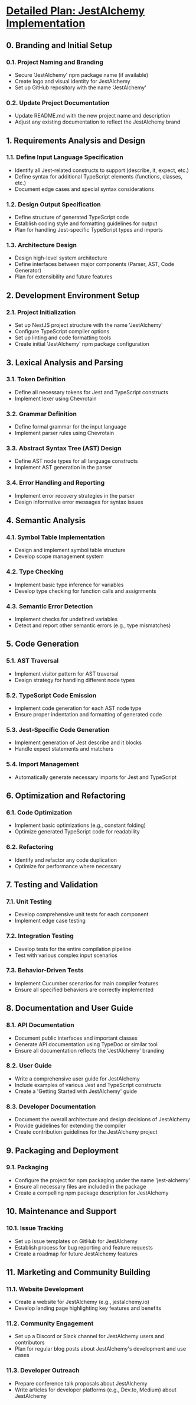 # [Detailed Plan: JestAlchemy Implementation](https://whimsical.com/jestalchemy-S7bctotLyetsmMUB4YNzHr)

## 0. Branding and Initial Setup

### 0.1. Project Naming and Branding
- Secure 'JestAlchemy' npm package name (if available)
- Create logo and visual identity for JestAlchemy
- Set up GitHub repository with the name 'JestAlchemy'

### 0.2. Update Project Documentation
- Update README.md with the new project name and description
- Adjust any existing documentation to reflect the JestAlchemy brand

## 1. Requirements Analysis and Design

### 1.1. Define Input Language Specification
- Identify all Jest-related constructs to support (describe, it, expect, etc.)
- Define syntax for additional TypeScript elements (functions, classes, etc.)
- Document edge cases and special syntax considerations

### 1.2. Design Output Specification
- Define structure of generated TypeScript code
- Establish coding style and formatting guidelines for output
- Plan for handling Jest-specific TypeScript types and imports

### 1.3. Architecture Design
- Design high-level system architecture
- Define interfaces between major components (Parser, AST, Code Generator)
- Plan for extensibility and future features

## 2. Development Environment Setup

### 2.1. Project Initialization
- Set up NestJS project structure with the name 'JestAlchemy'
- Configure TypeScript compiler options
- Set up linting and code formatting tools
- Create initial 'JestAlchemy' npm package configuration

## 3. Lexical Analysis and Parsing

### 3.1. Token Definition
- Define all necessary tokens for Jest and TypeScript constructs
- Implement lexer using Chevrotain

### 3.2. Grammar Definition
- Define formal grammar for the input language
- Implement parser rules using Chevrotain

### 3.3. Abstract Syntax Tree (AST) Design
- Define AST node types for all language constructs
- Implement AST generation in the parser

### 3.4. Error Handling and Reporting
- Implement error recovery strategies in the parser
- Design informative error messages for syntax issues

## 4. Semantic Analysis

### 4.1. Symbol Table Implementation
- Design and implement symbol table structure
- Develop scope management system

### 4.2. Type Checking
- Implement basic type inference for variables
- Develop type checking for function calls and assignments

### 4.3. Semantic Error Detection
- Implement checks for undefined variables
- Detect and report other semantic errors (e.g., type mismatches)

## 5. Code Generation

### 5.1. AST Traversal
- Implement visitor pattern for AST traversal
- Design strategy for handling different node types

### 5.2. TypeScript Code Emission
- Implement code generation for each AST node type
- Ensure proper indentation and formatting of generated code

### 5.3. Jest-Specific Code Generation
- Implement generation of Jest describe and it blocks
- Handle expect statements and matchers

### 5.4. Import Management
- Automatically generate necessary imports for Jest and TypeScript

## 6. Optimization and Refactoring

### 6.1. Code Optimization
- Implement basic optimizations (e.g., constant folding)
- Optimize generated TypeScript code for readability

### 6.2. Refactoring
- Identify and refactor any code duplication
- Optimize for performance where necessary

## 7. Testing and Validation

### 7.1. Unit Testing
- Develop comprehensive unit tests for each component
- Implement edge case testing

### 7.2. Integration Testing
- Develop tests for the entire compilation pipeline
- Test with various complex input scenarios

### 7.3. Behavior-Driven Tests
- Implement Cucumber scenarios for main compiler features
- Ensure all specified behaviors are correctly implemented

## 8. Documentation and User Guide

### 8.1. API Documentation
- Document public interfaces and important classes
- Generate API documentation using TypeDoc or similar tool
- Ensure all documentation reflects the 'JestAlchemy' branding

### 8.2. User Guide
- Write a comprehensive user guide for JestAlchemy
- Include examples of various Jest and TypeScript constructs
- Create a 'Getting Started with JestAlchemy' guide

### 8.3. Developer Documentation
- Document the overall architecture and design decisions of JestAlchemy
- Provide guidelines for extending the compiler
- Create contribution guidelines for the JestAlchemy project

## 9. Packaging and Deployment

### 9.1. Packaging
- Configure the project for npm packaging under the name 'jest-alchemy'
- Ensure all necessary files are included in the package
- Create a compelling npm package description for JestAlchemy

## 10. Maintenance and Support

### 10.1. Issue Tracking
- Set up issue templates on GitHub for JestAlchemy
- Establish process for bug reporting and feature requests
- Create a roadmap for future JestAlchemy features

## 11. Marketing and Community Building

### 11.1. Website Development
- Create a website for JestAlchemy (e.g., jestalchemy.io)
- Develop landing page highlighting key features and benefits

### 11.2. Community Engagement
- Set up a Discord or Slack channel for JestAlchemy users and contributors
- Plan for regular blog posts about JestAlchemy's development and use cases

### 11.3. Developer Outreach
- Prepare conference talk proposals about JestAlchemy
- Write articles for developer platforms (e.g., Dev.to, Medium) about JestAlchemy